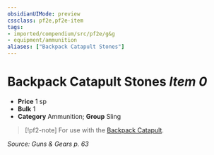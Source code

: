 ```yaml
---
obsidianUIMode: preview
cssclass: pf2e,pf2e-item
tags:
- imported/compendium/src/pf2e/g&g
- equipment/ammunition
aliases: ["Backpack Catapult Stones"]
---
```

# Backpack Catapult Stones *Item 0*  

- **Price** 1 sp
- **Bulk** 1
- **Category** Ammunition; **Group** Sling 

> [!pf2-note]
> For use with the [Backpack Catapult](backpack-catapult-g-g.md).

*Source: Guns & Gears p. 63*